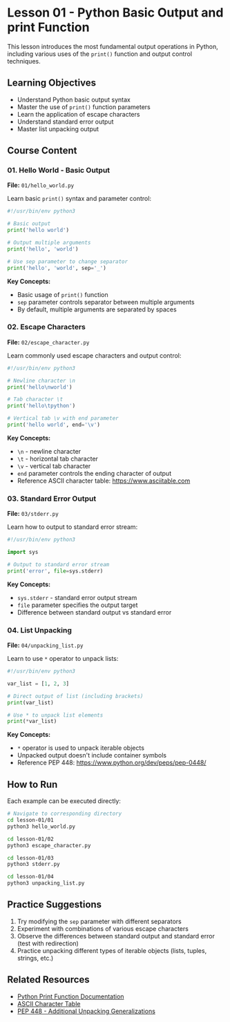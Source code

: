 # Lesson 01 - Python Basic Output and print Function

This lesson introduces the most fundamental output operations in Python, including various uses of the `print()` function and output control techniques.

## Learning Objectives

- Understand Python basic output syntax
- Master the use of `print()` function parameters
- Learn the application of escape characters
- Understand standard error output
- Master list unpacking output

## Course Content

### 01. Hello World - Basic Output
**File:** `01/hello_world.py`

Learn basic `print()` syntax and parameter control:

```python
#!/usr/bin/env python3

# Basic output
print('hello world')

# Output multiple arguments
print('hello', 'world')

# Use sep parameter to change separator
print('hello', 'world', sep='_')
```

**Key Concepts:**
- Basic usage of `print()` function
- `sep` parameter controls separator between multiple arguments
- By default, multiple arguments are separated by spaces

### 02. Escape Characters
**File:** `02/escape_character.py`

Learn commonly used escape characters and output control:

```python
#!/usr/bin/env python3

# Newline character \n
print('hello\nworld')

# Tab character \t
print('hello\tpython')

# Vertical tab \v with end parameter
print('hello world', end='\v')
```

**Key Concepts:**
- `\n` - newline character
- `\t` - horizontal tab character
- `\v` - vertical tab character
- `end` parameter controls the ending character of output
- Reference ASCII character table: https://www.asciitable.com

### 03. Standard Error Output
**File:** `03/stderr.py`

Learn how to output to standard error stream:

```python
#!/usr/bin/env python3

import sys

# Output to standard error stream
print('error', file=sys.stderr)
```

**Key Concepts:**
- `sys.stderr` - standard error output stream
- `file` parameter specifies the output target
- Difference between standard output vs standard error

### 04. List Unpacking
**File:** `04/unpacking_list.py`

Learn to use `*` operator to unpack lists:

```python
#!/usr/bin/env python3

var_list = [1, 2, 3]

# Direct output of list (including brackets)
print(var_list)

# Use * to unpack list elements
print(*var_list)
```

**Key Concepts:**
- `*` operator is used to unpack iterable objects
- Unpacked output doesn't include container symbols
- Reference PEP 448: https://www.python.org/dev/peps/pep-0448/

## How to Run

Each example can be executed directly:

```bash
# Navigate to corresponding directory
cd lesson-01/01
python3 hello_world.py
```

```bash
cd lesson-01/02
python3 escape_character.py
```

```bash
cd lesson-01/03
python3 stderr.py
```

```bash
cd lesson-01/04
python3 unpacking_list.py
```

## Practice Suggestions

1. Try modifying the `sep` parameter with different separators
2. Experiment with combinations of various escape characters
3. Observe the differences between standard output and standard error (test with redirection)
4. Practice unpacking different types of iterable objects (lists, tuples, strings, etc.)

## Related Resources

- [Python Print Function Documentation](https://docs.python.org/3/library/functions.html#print)
- [ASCII Character Table](https://www.asciitable.com)
- [PEP 448 - Additional Unpacking Generalizations](https://www.python.org/dev/peps/pep-0448/)